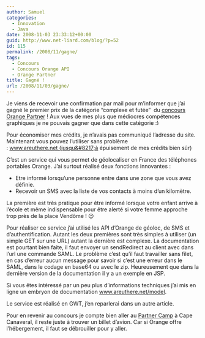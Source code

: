 ```yaml
---
author: Samuel
categories:
  - Innovation
  - Java
date: 2008-11-03 23:33:12+00:00
guid: http://www.net-liard.com/blog/?p=52
id: 115
permalink: /2008/11/gagne/
tags:
  - Concours
  - Concours Orange API
  - Orange Partner
title: Gagné !
url: /2008/11/03/gagne/
---
```


Je viens de recevoir une confirmation par mail pour m&#8217;informer que j&#8217;ai gagné le premier prix de la catégorie &#8220;complexe et futée&#8221;  du [concours Orange Partner](http://www.orangepartner.com/site/frfr/news/challenges/p_orange_api_contest.jsp) ! Aux vues de mes plus que médiocres compétences graphiques je ne pouvais gagner que dans cette catégorie <img src="http://www.apptom.fr/wp-includes/images/smilies/simple-smile.png" alt=":)" class="wp-smiley" style="height: 1em; max-height: 1em;" />

Pour économiser mes crédits, je n&#8217;avais pas communiqué l&#8217;adresse du site. Maintenant vous pouvez l&#8217;utiliser sans problème : www.areuthere.net (jusqu&#8217;à épuisement de mes crédits bien sûr)

C&#8217;est un service qui vous permet de géolocaliser en France des téléphones portables Orange. J&#8217;ai surtout réalisé deux fonctions innovantes :

  * Etre informé lorsqu&#8217;une personne entre dans une zone que vous avez définie.
  * Recevoir un SMS avec la liste de vos contacts à moins d&#8217;un kilomètre.

La première est très pratique pour être informé lorsque votre enfant arrive à l&#8217;école et même indispensable pour être alerté si votre femme approche trop près de la place Vendôme ! 😉

Pour réaliser ce service j&#8217;ai utilisé les API d&#8217;Orange de géoloc, de SMS et d&#8217;authentification. Autant les deux premières sont très simples à utiliser (un simple GET sur une URL) autant la dernière est complexe. La documentation est pourtant bien faite, il faut envoyer un sendRedirect au client avec dans l&#8217;url une commande SAML. Le problème c&#8217;est qu&#8217;il faut travailler sans filet, en cas d&#8217;erreur aucun message pour savoir si c&#8217;est une erreur dans le SAML, dans le codage en base64 ou avec le zip. Heureusement que dans la dernière version de la documentation il y a un exemple en JSP.

Si vous êtes intéressé par un peu plus d&#8217;informations techniques j&#8217;ai mis en ligne un embryon de documentation www.areuthere.net/model.

Le service est réalisé en GWT, j&#8217;en reparlerai dans un autre article.

Pour en revenir au concours je compte bien aller au [Partner Camp](http://www.orangepartner.com/site/frfr/news/events/orange_partner_camp/cape_canaveral08/p_cape_canaveral_08.jsp) à Cape Canaveral, il reste juste à trouver un billet d&#8217;avion. Car si Orange offre l&#8217;hébergement, il faut se débrouiller pour y aller.